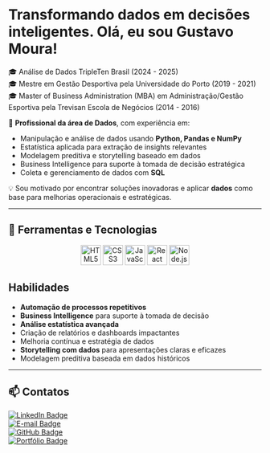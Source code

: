 # Transformando dados em decisões inteligentes. Olá, eu sou Gustavo Moura!

🎓 Análise de Dados TripleTen Brasil (2024 - 2025)  
🎓 Mestre em Gestão Desportiva pela Universidade do Porto (2019 - 2021)  
🎓 Master of Business Administration (MBA) em Administração/Gestão Esportiva pela Trevisan Escola de Negócios (2014 - 2016)  

💼 **Profissional da área de Dados**, com experiência em:  
- Manipulação e análise de dados usando **Python, Pandas e NumPy**  
- Estatística aplicada para extração de insights relevantes  
- Modelagem preditiva e storytelling baseado em dados  
- Business Intelligence para suporte à tomada de decisão estratégica  
- Coleta e gerenciamento de dados com **SQL**  

💡 Sou motivado por encontrar soluções inovadoras e aplicar **dados** como base para melhorias operacionais e estratégicas.

---

## 💼 Ferramentas e Tecnologias

<p align="center">
  <img src="https://cdn.jsdelivr.net/gh/devicons/devicon/icons/html5/html5-original.svg" alt="HTML5" width="40" height="40"/>
  <img src="https://cdn.jsdelivr.net/gh/devicons/devicon/icons/css3/css3-original.svg" alt="CSS3" width="40" height="40"/>
  <img src="https://cdn.jsdelivr.net/gh/devicons/devicon/icons/javascript/javascript-original.svg" alt="JavaScript" width="40" height="40"/>
  <img src="https://cdn.jsdelivr.net/gh/devicons/devicon/icons/react/react-original.svg" alt="React" width="40" height="40"/>
  <img src="https://cdn.jsdelivr.net/gh/devicons/devicon/icons/nodejs/nodejs-original.svg" alt="Node.js" width="40" height="40"/>
</p>

## Habilidades  
- **Automação de processos repetitivos**  
- **Business Intelligence** para suporte à tomada de decisão  
- **Análise estatística avançada**  
- Criação de relatórios e dashboards impactantes  
- Melhoria contínua e estratégia de dados  
- **Storytelling com dados** para apresentações claras e eficazes  
- Modelagem preditiva baseada em dados históricos  

---

## 📫 Contatos  

[![LinkedIn Badge](https://img.shields.io/badge/LinkedIn-0077B5?style=for-the-badge&logo=linkedin&logoColor=white)](https://www.linkedin.com/in/mourahsgustavo/)  
[![E-mail Badge](https://img.shields.io/badge/-Email-D14836?style=for-the-badge&logo=gmail&logoColor=white)](mailto:guga.h.s.moura@gmail.com)  
[![GitHub Badge](https://img.shields.io/badge/GitHub-181717?style=for-the-badge&logo=github&logoColor=white)](https://github.com/GMouraBFR)  
[![Portfólio Badge](https://img.shields.io/badge/Portf%C3%B3lio-4CAF50?style=for-the-badge&logo=notion&logoColor=white)](https://goldenrod-clam-1b4.notion.site/Portf-lio-do-Gustavo-Moura-190d13cdb33080c49515dc9ea8f00c15)  







